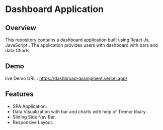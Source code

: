 # Dashboard Application

## Overview

This repository contains a dashboard application built using React Js, JavaScript . The application provides users with dashboard with bars and data Charts.


## Demo

live Demo URL : https://dashbroad-assingment.vercel.app/

## Features

- SPA Application.
- Data Visualization with bar and charts with help of Tremor libary. 
- Sliding Side Nav Bar.
- Responsive Layout.




